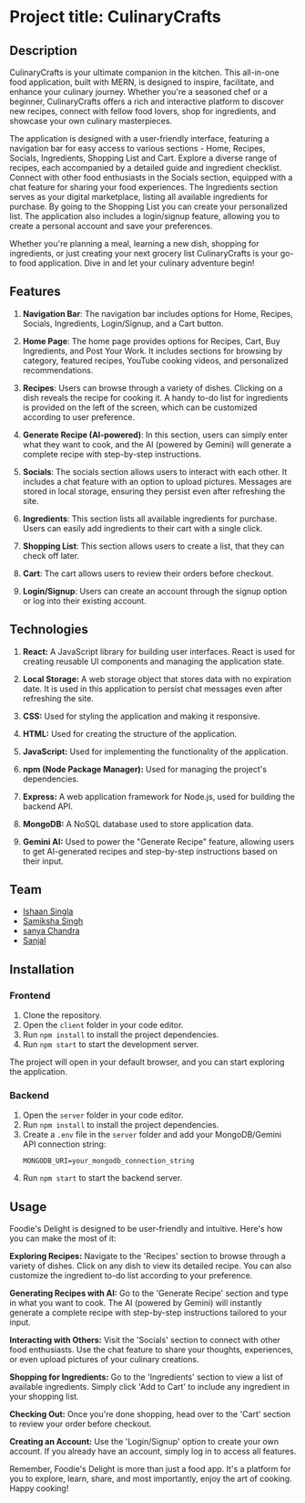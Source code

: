 # Project title: CulinaryCrafts

## Description
CulinaryCrafts is your ultimate companion in the kitchen. This all-in-one food application, built with MERN, is designed to inspire, facilitate, and enhance your culinary journey. Whether you're a seasoned chef or a beginner, CulinaryCrafts offers a rich and interactive platform to discover new recipes, connect with fellow food lovers, shop for ingredients, and showcase your own culinary masterpieces.

The application is designed with a user-friendly interface, featuring a navigation bar for easy access to various sections - Home, Recipes, Socials, Ingredients, Shopping List and Cart. Explore a diverse range of recipes, each accompanied by a detailed guide and ingredient checklist. Connect with other food enthusiasts in the Socials section, equipped with a chat feature for sharing your food experiences. The Ingredients section serves as your digital marketplace, listing all available ingredients for purchase. By going to the Shopping List you can create your personalized list. The application also includes a login/signup feature, allowing you to create a personal account and save your preferences.

Whether you're planning a meal, learning a new dish, shopping for ingredients, or just creating your next grocery list CulinaryCrafts is your go-to food application. Dive in and let your culinary adventure begin!

## Features
1. **Navigation Bar**: The navigation bar includes options for Home, Recipes, Socials, Ingredients, Login/Signup, and a Cart button.

2. **Home Page**: The home page provides options for Recipes, Cart, Buy Ingredients, and Post Your Work. It includes sections for browsing by category, featured recipes, YouTube cooking videos, and personalized recommendations.

3. **Recipes**: Users can browse through a variety of dishes. Clicking on a dish reveals the recipe for cooking it. A handy to-do list for ingredients is provided on the left of the screen, which can be customized according to user preference.

4. **Generate Recipe (AI-powered)**: In this section, users can simply enter what they want to cook, and the AI (powered by Gemini) will generate a complete recipe with step-by-step instructions.

5. **Socials**: The socials section allows users to interact with each other. It includes a chat feature with an option to upload pictures. Messages are stored in local storage, ensuring they persist even after refreshing the site.

6. **Ingredients**: This section lists all available ingredients for purchase. Users can easily add ingredients to their cart with a single click.

7. **Shopping List**: This section allows users to create a list, that they can check off later.

8. **Cart**: The cart allows users to review their orders before checkout.

9. **Login/Signup**: Users can create an account through the signup option or log into their existing account.

## Technologies

1. **React:** A JavaScript library for building user interfaces. React is used for creating reusable UI components and managing the application state.

2. **Local Storage:** A web storage object that stores data with no expiration date. It is used in this application to persist chat messages even after refreshing the site.

3. **CSS:** Used for styling the application and making it responsive.

4. **HTML:** Used for creating the structure of the application.

5. **JavaScript:** Used for implementing the functionality of the application.

6. **npm (Node Package Manager):** Used for managing the project's dependencies.

7. **Express:** A web application framework for Node.js, used for building the backend API.

8. **MongoDB:** A NoSQL database used to store application data.

9. **Gemini AI:** Used to power the "Generate Recipe" feature, allowing users to get AI-generated recipes and step-by-step instructions based on their input.

## Team
- [Ishaan Singla](https://github.com/Ishaan282)
- [Samiksha Singh](https://github.com/SamikshaSingh25)
- [sanya Chandra](https://github.com/MajesterSmith)
- [Sanjal](https://github.com/SanjalJain)

## Installation

### Frontend
1. Clone the repository.
2. Open the `client` folder in your code editor.
3. Run `npm install` to install the project dependencies.
4. Run `npm start` to start the development server.

The project will open in your default browser, and you can start exploring the application.

### Backend
1. Open the `server` folder in your code editor.
2. Run `npm install` to install the project dependencies.
3. Create a `.env` file in the `server` folder and add your MongoDB/Gemini API connection string:
    ```
    MONGODB_URI=your_mongodb_connection_string
    ```
4. Run `npm start` to start the backend server.

## Usage

Foodie's Delight is designed to be user-friendly and intuitive. Here's how you can make the most of it:

**Exploring Recipes:** Navigate to the 'Recipes' section to browse through a variety of dishes. Click on any dish to view its detailed recipe. You can also customize the ingredient to-do list according to your preference.

**Generating Recipes with AI:** Go to the 'Generate Recipe' section and type in what you want to cook. The AI (powered by Gemini) will instantly generate a complete recipe with step-by-step instructions tailored to your input.

**Interacting with Others:** Visit the 'Socials' section to connect with other food enthusiasts. Use the chat feature to share your thoughts, experiences, or even upload pictures of your culinary creations.

**Shopping for Ingredients:** Go to the 'Ingredients' section to view a list of available ingredients. Simply click 'Add to Cart' to include any ingredient in your shopping list.

**Checking Out:** Once you're done shopping, head over to the 'Cart' section to review your order before checkout.

**Creating an Account:** Use the 'Login/Signup' option to create your own account. If you already have an account, simply log in to access all features.

Remember, Foodie's Delight is more than just a food app. It's a platform for you to explore, learn, share, and most importantly, enjoy the art of cooking. Happy cooking!
